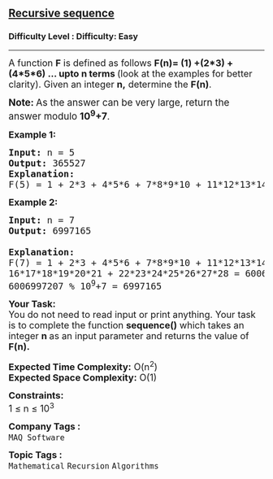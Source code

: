 <h2><a href="https://www.geeksforgeeks.org/problems/recursive-sequence1611/1?page=1&category=Recursion&sortBy=difficulty">Recursive sequence</a></h2><h3>Difficulty Level : Difficulty: Easy</h3><hr><div class="problems_problem_content__Xm_eO"><p><span style="font-size: 18px;">A function <strong>F</strong> is defined as follows <strong>F(n)= (1) +(2*3) + (4*5*6) ... upto n terms </strong>(look at the examples for better clarity). Given an integer <strong>n,</strong>&nbsp;determine the <strong>F(n)</strong>.</span></p>
<p><span style="font-size: 14pt;"><strong>Note: </strong>As the answer can be very large, return the answer modulo <strong>10<sup>9</sup>+7</strong>.</span></p>
<p><strong><span style="font-size: 18px;">Example 1:</span></strong></p>
<pre><span style="font-size: 18px;"><strong>Input:</strong> n = 5
<strong>Output:</strong> 365527
<strong>Explanation:</strong> <br>F(5) = 1 + 2*3 + 4*5*6 + 7*8*9*10 + 11*12*13*14*15 = 365527.</span></pre>
<p><strong><span style="font-size: 18px;">Example 2:</span></strong></p>
<pre><span style="font-size: 18px;"><strong>Input:</strong> n = 7
<strong>Output:</strong> 6997165<br>
<strong>Explanation:</strong> <br>F(7) = 1 + 2*3 + 4*5*6 + 7*8*9*10 + 11*12*13*14*15 + <br>16*17*18*19*20*21 + 22*23*24*25*26*27*28 = 6006997207.<br>6006997207 % 10<sup>9</sup>+7 = 6997165<br></span></pre>
<p><span style="font-size: 18px;"><strong>Your Task:</strong><br>You do not need to read input or print anything. Your task is to complete the function <strong>sequence()</strong> which takes an integer <strong>n </strong>as an input parameter and returns the value of <strong>F(n).</strong></span></p>
<p><span style="font-size: 18px;"><strong>Expected Time Complexity:</strong> O(n<sup>2</sup>)<br><strong>Expected Space Complexity:</strong> O(1)</span></p>
<p><span style="font-size: 18px;"><strong>Constraints:</strong><br>1 ≤ n ≤ 10<sup>3</sup></span></p></div><p><span style=font-size:18px><strong>Company Tags : </strong><br><code>MAQ Software</code>&nbsp;<br><p><span style=font-size:18px><strong>Topic Tags : </strong><br><code>Mathematical</code>&nbsp;<code>Recursion</code>&nbsp;<code>Algorithms</code>&nbsp;